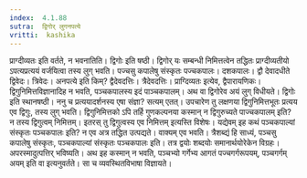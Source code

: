 ```yaml
---
index:  4.1.88
sutra:  द्विगोर् लुगनपत्ये
vritti:  kashika 
---
```


प्राग्दीव्यतः इति वर्तते, न भवनातिति। द्विगोः इति षष्ठी। द्विगोर् यः सम्बन्धी निमित्तत्वेन तद्धितः प्राग्दीव्यतीयो ऽपत्यप्रत्ययं वर्जयित्वा तस्य लुग् भवति। पज्चसु कपालेषु संस्कृतः पज्चकपालः। दशकपालः। द्वौ देवादधीते द्विवेदः। त्रिवेदः। अनपत्ये इति किम्? द्वैदेवदत्तिः। त्रैदेवदत्तिः। प्राग्दिव्यतः इत्येव, द्वैपारायणिकः। द्विगुनिमित्तविज्ञानादिह न भवति, पञ्चकपालस्य इदं पाञ्चकपालम्। अथ वा द्विगोरेव अयं लुग् विधीयते। द्विगोः इति स्थानषष्ठी। ननु च प्रत्ययादर्शनस्य एषा संज्ञा? सत्यम् एतत्। उपचारेण तु लक्षणया द्विगुनिमित्तभूतः प्रत्यय एव द्विगुः, तस्य लुग् भवति। द्विगुनिमित्तको ऽपि तर्हि गुणकल्पनया कस्मान् न द्विगुरुच्यते पाज्चकपालम् इति? न तस्य द्विगुत्वम् निमित्तम्। इतरस् तु द्विगुत्वस्य एव निमित्तम् इत्यस्ति विशेषः। यद्येवम् इह कथं पञ्चकपाल्यां संस्कृतः पञ्चकपालः इति? न एव अत्र तद्धित उत्पद्यते। वाक्यम् एव भवति। त्रैशब्द्यं हि साध्यं, पञ्चसु कपालेषु संस्कृतः, पञ्चकपाल्यां संस्कृतः पञ्चकपालः इति। तत्र द्वयोः शब्दयोः समानार्थयोरेकेन विग्रहः। अपरस्मादुत्पत्तिर् भविष्यति। अथ इह कस्मान् न भवति, पञ्चभ्यो गर्गेभ्य आगतं पज्चगर्गरूपयम्, पञ्चगर्गम् अयम् इति वा इत्यनुवर्तते। सा च व्यवस्थितविभाषा विज्ञायते।

